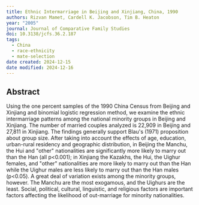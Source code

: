 ```yaml
---
title: Ethnic Intermarriage in Beijing and Xinjiang, China, 1990
authors: Rizvan Mamet, Cardell K. Jacobson, Tim B. Heaton
year: "2005"
journal: Journal of Comparative Family Studies
doi: 10.3138/jcfs.36.2.187
tags:
  - China
  - race-ethnicity
  - mate-selection
date created: 2024-12-15
date modified: 2024-12-16
---
```


## Abstract

Using the one percent samples of the 1990 China Census from Beijing and Xinjiang and binomial logistic regression method, we examine the ethnic intermarriage patterns among the national minority groups in Beijing and Xinjiang. The number of married couples analyzed is 22,909 in Beijing and 27,811 in Xinjiang. The findings generally support Blau's (1971) proposition about group size. After taking into account the effects of age, education, urban-rural residency and geographic distribution, in Beijing the Manchu, the Hui and "other" nationalities are significantly more likely to marry out than the Han (all p<0.001); in Xinjiang the Kazakhs, the Hui, the Uighur females, and "other" nationalities are more likely to marry out than the Han while the Uighur males are less likely to marry out than the Han males (p<0.05). A great deal of variation exists among the minority groups, however. The Manchu are the most exogamous, and the Uighurs are the least. Social, political, cultural, linguistic, and religious factors are important factors affecting the likelihood of out-marriage for minority nationalities.
